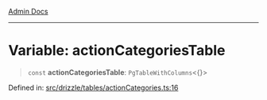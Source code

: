 [Admin Docs](/)

***

# Variable: actionCategoriesTable

> `const` **actionCategoriesTable**: `PgTableWithColumns`\<\{\}\>

Defined in: [src/drizzle/tables/actionCategories.ts:16](https://github.com/PalisadoesFoundation/talawa-api/blob/c34688c69eb12a5eb721ebc8a0cd60b53e5fbf81/src/drizzle/tables/actionCategories.ts#L16)
